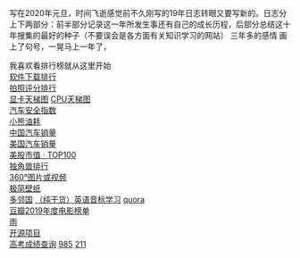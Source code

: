 写在2020年元旦，时间飞逝感觉前不久刚写的19年日志转眼又要写新的。日志分上下两部分：前半部分记录这一年所发生事还有自己的成长历程，后部分总结这十年搜集的最好的种子（不要误会是各方面有关知识学习的网站）
三年多的感情 画上了句号，一晃马上一年了，

我喜欢看排行榜就从这里开始  
[软件下载排行](https://www.qimai.cn/rank/globalrank)  
[拍照评分排行](https://www.dxomark.com/cn/)  
[显卡天梯图](https://www.mydrivers.com/zhuanti/tianti/gpu/index.html)
[CPU天梯图](https://www.mydrivers.com/zhuanti/tianti/cpu/index.html)  
[汽车安全指数](http://ciasi.org.cn/home/safety/index/typeid/15.html)  
[小熊油耗](http://www.xiaoxiongyouhao.com)  
[中国汽车销量](https://m.gasgoo.com/qcxl)  
[美国汽车销量](https://www.marklines.com/cn/statistics/flash_sales/salesfig_usa_2019)  
[美股市值 ‧ TOP100](https://tophub.today/n/aqeEaZVe9R)  
[独角兽排行](https://tophub.today/n/qndg1gWoLl)  
[360°图片或视频](https://www.airpano.com)  
[极简壁纸](https://bz.zzzmh.cn)  
[多邻国](http://www.duolingo.cn)
[（纯干货）英语音标学习](https://www.bilibili.com/video/av47522084/?p=1)
[quora](https://www.quora.com)  
[豆瓣2019年度电影榜单](https://movie.douban.com/annual/2019?source=navigation)  
[雨](https://rainymood.com/)  
[开源项目](https://github.com/kon9chunkit/GitHub-Chinese-Top-Charts)  
[高考成绩查询](http://www.199it.com/gkcf) [985](http://www.eol.cn/e_html/gk/gxmdold/985.shtml) [211](http://www.eol.cn/e_html/gk/gxmdold/211.shtml)  
